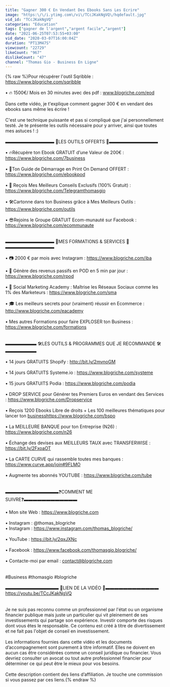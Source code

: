 ```yaml
---
title: "Gagner 300 € En Vendant Des Ebooks Sans Les Ecrire"
image: "https:\/\/i.ytimg.com\/vi\/TCcJKakNgVQ\/hqdefault.jpg"
vid_id: "TCcJKakNgVQ"
categories: "Education"
tags: ["gagner de l'argent","argent facile","argent"]
date: "2021-06-25T07:53:55+03:00"
vid_date: "2020-03-07T16:00:04Z"
duration: "PT13M47S"
viewcount: "22729"
likeCount: "967"
dislikeCount: "47"
channel: "Thomas Gio - Business En Ligne"
---
```

{% raw %}Pour récupérer l'outil Sqribble : <a rel="nofollow" target="blank" href="https://www.blogriche.com/sqribble">https://www.blogriche.com/sqribble</a><br /><br />• 🔥 1500€/ Mois en 30 minutes avec des pdf : www.blogriche.com/eod<br /><br />Dans cette vidéo, je t'explique comment gagner 300 € en vendant des ebooks sans même les écrire !<br /><br />C'est une technique puissante et pas si compliqué que j'ai personnellement testé. Je te présente les outils nécessaire pour y arriver, ainsi que toutes mes astuces ! :)<br /><br />▬▬▬▬▬▬▬▬▬▬▬ 🤑LES OUTILS OFFERTS 🤑▬▬▬▬▬▬▬▬▬▬▬<br /><br />• 🔥Récupère ton Ebook GRATUIT d’une Valeur de 200€ : <a rel="nofollow" target="blank" href="https://www.blogriche.com/7business">https://www.blogriche.com/7business</a> <br /><br />• 🚀Ton Guide de Démarrage en Print On Demand OFFERT : <a rel="nofollow" target="blank" href="https://www.blogriche.com/ebookpod">https://www.blogriche.com/ebookpod</a> <br /><br /> • 📲 Reçois Mes Meilleurs Conseils Exclusifs (100% Gratuit) : <a rel="nofollow" target="blank" href="https://www.blogriche.com/Telegramthomasgio">https://www.blogriche.com/Telegramthomasgio</a><br /><br />• 🛠Cartonne dans ton Business grâce à Mes Meilleurs Outils : <a rel="nofollow" target="blank" href="https://www.blogriche.com/outils">https://www.blogriche.com/outils</a> <br /><br />• 😎Rejoins le Groupe GRATUIT Ecom-munauté sur Facebook : <a rel="nofollow" target="blank" href="https://www.blogriche.com/ecommunaute">https://www.blogriche.com/ecommunaute</a> <br /><br /><br />▬▬▬▬▬▬▬▬▬▬▬ 📖MES FORMATIONS &amp; SERVICES 📖▬▬▬▬▬▬▬▬▬▬▬<br /><br />•  📷 2000 € par mois avec Instagram : <a rel="nofollow" target="blank" href="https://www.blogriche.com/iba">https://www.blogriche.com/iba</a> <br /><br />• 💸 Génère des revenus passifs en POD en 5 min par jour : <a rel="nofollow" target="blank" href="https://www.blogriche.com/rpod">https://www.blogriche.com/rpod</a> <br /><br />• 📱 Social Marketing Academy : Maîtrise les Réseaux Sociaux comme les 1% des Marketeurs : <a rel="nofollow" target="blank" href="https://www.blogriche.com/sma">https://www.blogriche.com/sma</a> <br /><br />• 🎓 Les meilleurs secrets pour (vraiment) réussir en Ecommerce : <a rel="nofollow" target="blank" href="http://www.blogriche.com/eacademy">http://www.blogriche.com/eacademy</a> <br /><br />• Mes autres Formations pour faire EXPLOSER ton Business : <a rel="nofollow" target="blank" href="https://www.blogriche.com/formations">https://www.blogriche.com/formations</a> <br /><br /><br />▬▬▬▬▬▬▬ 🛠LES OUTILS &amp; PROGRAMMES QUE JE RECOMMANDE 🛠▬▬▬▬▬▬▬ <br /><br />• 14 jours GRATUITS Shopify : <a rel="nofollow" target="blank" href="http://bit.ly/2mvnoGM">http://bit.ly/2mvnoGM</a> <br /><br />• 14 jours GRATUITS Systeme.io : <a rel="nofollow" target="blank" href="https://www.blogriche.com/systeme">https://www.blogriche.com/systeme</a> <br /><br />• 15 jours GRATUITS Podia : <a rel="nofollow" target="blank" href="https://www.blogriche.com/podia">https://www.blogriche.com/podia</a> <br /><br />• DROP SERVICE pour Générer tes Premiers Euros en vendant des Services : <a rel="nofollow" target="blank" href="https://www.blogriche.com/Dropservice">https://www.blogriche.com/Dropservice</a> <br /><br />• Reçois 1200 Ebooks Libre de droits +  Les 100 meilleures thématiques pour lancer ton <a rel="nofollow" target="blank" href="businesshttps://www.blogriche.com/bspo">businesshttps://www.blogriche.com/bspo</a><br /><br />• La MEILLEURE BANQUE pour ton Entreprise (N26) : <a rel="nofollow" target="blank" href="https://www.blogriche.com/n26">https://www.blogriche.com/n26</a><br /><br />• Échange des devises aux MEILLEURS TAUX avec TRANSFERWISE : <a rel="nofollow" target="blank" href="https://bit.ly/2FxoaOT">https://bit.ly/2FxoaOT</a> <br /><br />• La CARTE CURVE qui rassemble toutes mes banques :  <a rel="nofollow" target="blank" href="https://www.curve.app/join#9FLMO">https://www.curve.app/join#9FLMO</a> <br /><br />• Augmente tes abonnés YOUTUBE : <a rel="nofollow" target="blank" href="https://www.blogriche.com/tube">https://www.blogriche.com/tube</a> <br /><br /><br />▬▬▬▬▬▬▬▬▬▬▬▬❓COMMENT ME SUIVRE❓▬▬▬▬▬▬▬▬▬▬▬▬<br /><br />• Mon site Web : <a rel="nofollow" target="blank" href="https://www.blogriche.com">https://www.blogriche.com</a> <br /><br />• Instagram : @thomas_blogriche <br />• Instagram : <a rel="nofollow" target="blank" href="https://www.instagram.com/thomas_blogriche/">https://www.instagram.com/thomas_blogriche/</a> <br /><br />• YouTube : <a rel="nofollow" target="blank" href="https://bit.ly/2qxJXNc">https://bit.ly/2qxJXNc</a> <br /><br />• Facebook : <a rel="nofollow" target="blank" href="https://www.facebook.com/thomasgio.blogriche/">https://www.facebook.com/thomasgio.blogriche/</a> <br /><br />• Contacte-moi par email : contact@blogriche.com <br /><br /><br />#Business #thomasgio #blogriche<br /><br />▬▬▬▬▬▬▬▬▬▬▬▬ 🔽LIEN DE LA VIDÉO 🔽▬▬▬▬▬▬▬▬▬▬▬▬<br /><a rel="nofollow" target="blank" href="https://youtu.be/TCcJKakNgVQ">https://youtu.be/TCcJKakNgVQ</a><br /><br /><br />Je ne suis pas reconnu comme un professionnel par l'état ou un organisme financier publique mais juste un particulier qui vit pleinement de ses investissements qui partage son expérience. Investir comporte des risques dont vous êtes le responsable. Ce contenu est créé à titre de divertissement et ne fait pas l'objet de conseil en investissement.<br /><br />Les informations fournies dans cette vidéo et les documents d’accompagnement sont purement à titre informatif. Elles ne doivent en aucun cas être considérées comme un conseil juridique ou financier. Vous devriez consulter un avocat ou tout autre professionnel financier pour déterminer ce qui peut être le mieux pour vos besoins.<br /><br />Cette description contient des liens d’affiliation. Je touche une commission si vous passez par ces liens.{% endraw %}
